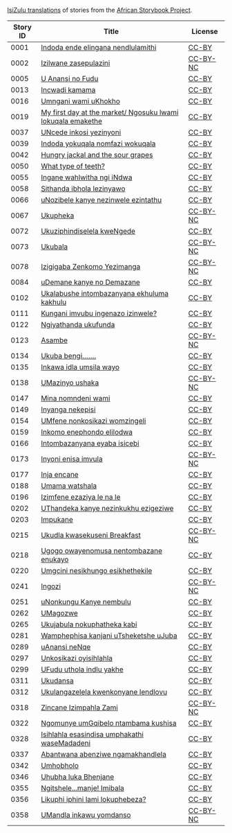 [IsiZulu translations](http://my.africanstorybook.org/language/isizulu) of stories from the [African Storybook Project](http://my.africanstorybook.org).

Story ID | Title | License
-------- | ----- | -------
0001 | [Indoda ende elingana nendlulamithi](http://my.africanstorybook.org/stories/indoda-ende-elingana-nendlulamithi) | [CC-BY](https://creativecommons.org/licenses/by/3.0/)
0002 | [Izilwane zasepulazini](http://my.africanstorybook.org/stories/izilwane-zasepulazini) | [CC-BY-NC](http://creativecommons.org/licenses/by-nc/3.0/)
0005 | [U Anansi no Fudu](http://my.africanstorybook.org/stories/u-anansi-no-fudu-1) | [CC-BY](https://creativecommons.org/licenses/by/3.0/)
0013 | [Incwadi kamama ](http://my.africanstorybook.org/stories/incwadi-kamama) | [CC-BY](https://creativecommons.org/licenses/by/3.0/)
0016 | [Umngani wami uKhokho](http://my.africanstorybook.org/stories/umngani-wami-ukhokho) | [CC-BY](https://creativecommons.org/licenses/by/3.0/)
0019 | [My first day at the market/ Ngosuku lwami lokuqala emakethe](http://my.africanstorybook.org/stories/my-first-day-market-ngosuku-lwami-lokuqala-emakethe) | [CC-BY](https://creativecommons.org/licenses/by/3.0/)
0037 | [UNcede inkosi yezinyoni](http://my.africanstorybook.org/stories/uncede-inkosi-yezinyoni) | [CC-BY](https://creativecommons.org/licenses/by/3.0/)
0039 | [Indoda yokuqala nomfazi wokuqala](http://my.africanstorybook.org/stories/indoda-yokuqala-nomfazi-wokuqala-0) | [CC-BY](https://creativecommons.org/licenses/by/3.0/)
0042 | [Hungry jackal and the sour grapes](http://my.africanstorybook.org/stories/hungry-jackal-and-sour-grapes-0) | [CC-BY](https://creativecommons.org/licenses/by/3.0/)
0050 | [What type of teeth?](http://my.africanstorybook.org/stories/what-type-teeth-2) | [CC-BY](https://creativecommons.org/licenses/by/3.0/)
0055 | [Ingane wahlwitha ngi iNdwa](http://my.africanstorybook.org/stories/ingane-wahlwitha-ngi-indwa) | [CC-BY](https://creativecommons.org/licenses/by/3.0/)
0058 | [Sithanda ibhola lezinyawo](http://my.africanstorybook.org/stories/sithanda-ibhola-lezinyawo) | [CC-BY](https://creativecommons.org/licenses/by/3.0/)
0066 | [uNozibele kanye nezinwele ezintathu](http://my.africanstorybook.org/stories/unozibele-kanye-nezinwele-ezintathu) | [CC-BY](https://creativecommons.org/licenses/by/3.0/)
0067 | [Ukupheka](http://my.africanstorybook.org/stories/ukupheka-0) | [CC-BY-NC](http://creativecommons.org/licenses/by-nc/3.0/)
0072 | [Ukuziphindiselela kweNgede](http://my.africanstorybook.org/stories/ukuziphindiselela-kwengede) | [CC-BY](https://creativecommons.org/licenses/by/3.0/)
0073 | [Ukubala](http://my.africanstorybook.org/stories/ukubala) | [CC-BY-NC](http://creativecommons.org/licenses/by-nc/3.0/)
0078 | [Izigigaba Zenkomo Yezimanga](http://my.africanstorybook.org/stories/izigigaba-zenkomo-yezimanga) | [CC-BY-NC](http://creativecommons.org/licenses/by-nc/3.0/)
0084 | [uDemane kanye no Demazane](http://my.africanstorybook.org/stories/udemane-kanye-no-demazane) | [CC-BY](https://creativecommons.org/licenses/by/3.0/)
0102 | [Ukalabushe intombazanyana ekhuluma kakhulu](http://my.africanstorybook.org/stories/ukalabushe-intombazanyana-ekhuluma-kakhulu-0) | [CC-BY](https://creativecommons.org/licenses/by/3.0/)
0111 | [Kungani imvubu ingenazo izinwele?](http://my.africanstorybook.org/stories/kungani-imvubu-ingenazo-izinwele) | [CC-BY](https://creativecommons.org/licenses/by/3.0/)
0122 | [Ngiyathanda ukufunda](http://my.africanstorybook.org/stories/ngiyathanda-ukufunda) | [CC-BY](https://creativecommons.org/licenses/by/3.0/)
0123 | [Asambe](http://my.africanstorybook.org/stories/asambe) | [CC-BY-NC](http://creativecommons.org/licenses/by-nc/3.0/)
0134 | [Ukuba bengi…….](http://my.africanstorybook.org/stories/ukuba-bengi……) | [CC-BY](https://creativecommons.org/licenses/by/3.0/)
0135 | [Inkawa idla umsila wayo](http://my.africanstorybook.org/stories/inkawa-idla-umsila-wayo) | [CC-BY](https://creativecommons.org/licenses/by/3.0/)
0138 | [UMazinyo ushaka](http://my.africanstorybook.org/stories/umazinyo-ushaka-0) | [CC-BY-NC](http://creativecommons.org/licenses/by-nc/3.0/)
0147 | [Mina nomndeni wami ](http://my.africanstorybook.org/stories/mina-nomndeni-wami) | [CC-BY](https://creativecommons.org/licenses/by/3.0/)
0149 | [Inyanga nekepisi](http://my.africanstorybook.org/stories/inyanga-nekepisi) | [CC-BY](https://creativecommons.org/licenses/by/3.0/)
0154 | [UMfene nonkosikazi womzingeli](http://my.africanstorybook.org/stories/umfene-nonkosikazi-womzingeli) | [CC-BY](https://creativecommons.org/licenses/by/3.0/)
0159 | [Inkomo enephondo elilodwa](http://my.africanstorybook.org/stories/inkomo-enephondo-elilodwa) | [CC-BY](https://creativecommons.org/licenses/by/3.0/)
0166 | [Intombazanyana eyaba isicebi](http://my.africanstorybook.org/stories/intombazanyana-eyaba-isicebi) | [CC-BY](https://creativecommons.org/licenses/by/3.0/)
0173 | [Inyoni enisa imvula ](http://my.africanstorybook.org/stories/inyoni-enisa-imvula) | [CC-BY-NC](http://creativecommons.org/licenses/by-nc/3.0/)
0177 | [Inja encane](http://my.africanstorybook.org/stories/inja-encane) | [CC-BY](https://creativecommons.org/licenses/by/3.0/)
0188 | [Umama watshala](http://my.africanstorybook.org/stories/umama-watshala-0) | [CC-BY](https://creativecommons.org/licenses/by/3.0/)
0196 | [Izimfene ezaziya le na le](http://my.africanstorybook.org/stories/izimfene-ezaziya-le-na-le) | [CC-BY](https://creativecommons.org/licenses/by/3.0/)
0202 | [UThandeka kanye nezinkukhu ezigeziwe](http://my.africanstorybook.org/stories/uthandeka-kanye-nezinkukhu-ezigeziwe) | [CC-BY](https://creativecommons.org/licenses/by/3.0/)
0203 | [Impukane](http://my.africanstorybook.org/stories/impukane) | [CC-BY](https://creativecommons.org/licenses/by/3.0/)
0215 | [Ukudla kwasekuseni Breakfast](http://my.africanstorybook.org/stories/ukudla-kwasekuseni-breakfast) | [CC-BY-NC](http://creativecommons.org/licenses/by-nc/3.0/)
0218 | [Ugogo owayenomusa nentombazane enukayo](http://my.africanstorybook.org/stories/ugogo-owayenomusa-nentombazane-enukayo) | [CC-BY](https://creativecommons.org/licenses/by/3.0/)
0220 | [Umgcini nesikhungo esikhethekile](http://www.africanstorybook.org/stories/umgcini-nesikhungo-esikhethekile) | [CC-BY](https://creativecommons.org/licenses/by/4.0/)
0241 | [Ingozi](http://my.africanstorybook.org/stories/ingozi-0) | [CC-BY-NC](http://creativecommons.org/licenses/by-nc/3.0/)
0251 | [uNonkungu Kanye nembulu](http://my.africanstorybook.org/stories/unonkungu-kanye-nembulu) | [CC-BY](https://creativecommons.org/licenses/by/3.0/)
0262 | [UMagozwe](http://my.africanstorybook.org/stories/umagozwe-0) | [CC-BY](https://creativecommons.org/licenses/by/4.0/)
0265 | [Ukujabula nokuphatheka kabi](http://my.africanstorybook.org/stories/ukujabula-nokuphatheka-kabi) | [CC-BY](https://creativecommons.org/licenses/by/3.0/)
0281 | [Wamphephisa kanjani uTsheketshe uJuba](http://my.africanstorybook.org/stories/wamphephisa-kanjani-utsheketshe-ujuba) | [CC-BY](https://creativecommons.org/licenses/by/3.0/)
0289 | [uAnansi neNqe](http://my.africanstorybook.org/stories/uanansi-nenqe) | [CC-BY](https://creativecommons.org/licenses/by/3.0/)
0297 | [Unkosikazi oyisihlahla](http://my.africanstorybook.org/stories/unkosikazi-oyisihlahla) | [CC-BY](https://creativecommons.org/licenses/by/3.0/)
0299 | [UFudu uthola indlu yakhe](http://my.africanstorybook.org/stories/ufudu-uthola-indlu-yakhe) | [CC-BY](https://creativecommons.org/licenses/by/3.0/)
0311 | [Ukudansa](http://my.africanstorybook.org/stories/ukudansa-0) | [CC-BY](https://creativecommons.org/licenses/by/3.0/)
0312 | [Ukulangazelela kwenkonyane lendlovu](http://my.africanstorybook.org/stories/ukulangazelela-kwenkonyane-lendlovu) | [CC-BY](https://creativecommons.org/licenses/by/3.0/)
0318 | [Zincane  Izimpahla Zami](http://my.africanstorybook.org/stories/zincane-izimpahla-zami) | [CC-BY-NC](http://creativecommons.org/licenses/by-nc/3.0/)
0322 | [Ngomunye umGqibelo ntambama kushisa](http://my.africanstorybook.org/stories/ngomunye-umgqibelo-ntambama-kushisa) | [CC-BY](https://creativecommons.org/licenses/by/3.0/)
0328 | [Isihlahla esasindisa umphakathi waseMadadeni](http://my.africanstorybook.org/stories/isihlahla-esasindisa-umphakathi-wasemadadeni) | [CC-BY](https://creativecommons.org/licenses/by/3.0/)
0337 | [Abantwana abenziwe ngamakhandlela](http://my.africanstorybook.org/stories/abantwana-abenziwe-ngamakhandlela) | [CC-BY](https://creativecommons.org/licenses/by/3.0/)
0342 | [Umhobholo](http://my.africanstorybook.org/stories/umhobholo) | [CC-BY](https://creativecommons.org/licenses/by/3.0/)
0346 | [Uhubha luka Bhenjane](http://my.africanstorybook.org/stories/uhubha-luka-bhenjane) | [CC-BY](https://creativecommons.org/licenses/by/3.0/)
0355 | [Ngitshele...manje! Imibala](http://my.africanstorybook.org/stories/ngitshelemanje-imibala) | [CC-BY](https://creativecommons.org/licenses/by/3.0/)
0356 | [Likuphi iphini lami lokuphebeza?](http://my.africanstorybook.org/stories/likuphi-iphini-lami-lokuphebeza) | [CC-BY](https://creativecommons.org/licenses/by/3.0/)
0358 | [UMandla inkawu yomdanso](http://my.africanstorybook.org/stories/umandla-inkawu-yomdanso) | [CC-BY-NC](http://creativecommons.org/licenses/by-nc/3.0/)
